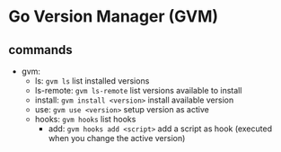 # Go Version Manager (GVM) #

## commands ##

- gvm:
  - ls: `gvm ls` list installed versions
  - ls-remote: `gvm ls-remote` list versions available to install
  - install: `gvm install <version>` install available version
  - use: `gvm use <version>` setup version as active
  - hooks: `gvm hooks` list hooks
    - add: `gvm hooks add <script>` add a script as hook (executed when you change the active version)
